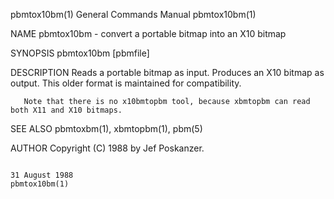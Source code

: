 pbmtox10bm(1)                                                                           General Commands Manual                                                                          pbmtox10bm(1)

NAME
       pbmtox10bm - convert a portable bitmap into an X10 bitmap

SYNOPSIS
       pbmtox10bm [pbmfile]

DESCRIPTION
       Reads a portable bitmap as input.  Produces an X10 bitmap as output.  This older format is maintained for compatibility.

       Note that there is no x10bmtopbm tool, because xbmtopbm can read both X11 and X10 bitmaps.

SEE ALSO
       pbmtoxbm(1), xbmtopbm(1), pbm(5)

AUTHOR
       Copyright (C) 1988 by Jef Poskanzer.

                                                                                            31 August 1988                                                                               pbmtox10bm(1)
